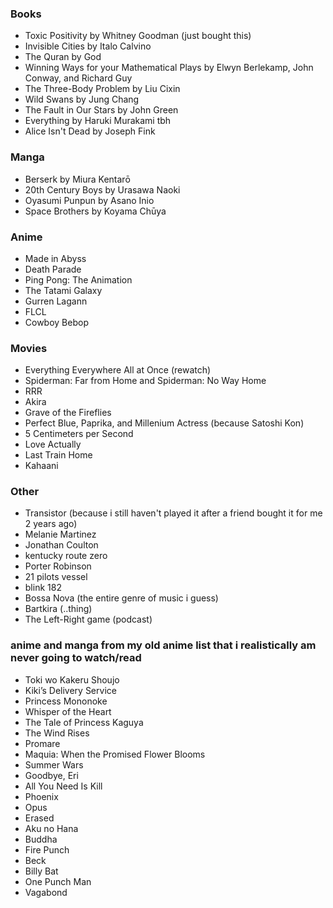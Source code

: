 ### Books
- Toxic Positivity by Whitney Goodman (just bought this)
- Invisible Cities by Italo Calvino
- The Quran by God
- Winning Ways for your Mathematical Plays by Elwyn Berlekamp, John Conway, and Richard Guy
- The Three-Body Problem by Liu Cixin 
- Wild Swans by Jung Chang
- The Fault in Our Stars by John Green
- Everything by Haruki Murakami tbh
- Alice Isn't Dead by Joseph Fink

### Manga
- Berserk by Miura Kentarō
- 20th Century Boys by Urasawa Naoki
- Oyasumi Punpun by Asano Inio
- Space Brothers by Koyama Chūya

### Anime
- Made in Abyss
- Death Parade
- Ping Pong: The Animation
- The Tatami Galaxy
- Gurren Lagann
- FLCL
- Cowboy Bebop

### Movies
- Everything Everywhere All at Once (rewatch)
- Spiderman: Far from Home and Spiderman: No Way Home
- RRR
- Akira
- Grave of the Fireflies
- Perfect Blue, Paprika, and Millenium Actress (because Satoshi Kon)
- 5 Centimeters per Second
- Love Actually
- Last Train Home
- Kahaani

### Other
- Transistor (because i still haven't played it after a friend bought it for me 2 years ago)
- Melanie Martinez 
- Jonathan Coulton
- kentucky route zero
- Porter Robinson
- 21 pilots vessel
- blink 182
- Bossa Nova (the entire genre of music i guess)
- Bartkira (..thing)
- The Left-Right game (podcast)

### anime and manga from my old anime list that i realistically am never going to watch/read
- Toki wo Kakeru Shoujo 
- Kiki’s Delivery Service
- Princess Mononoke
- Whisper of the Heart
- The Tale of Princess Kaguya
- The Wind Rises
- Promare
- Maquia: When the Promised Flower Blooms
- Summer Wars
- Goodbye, Eri
- All You Need Is Kill
- Phoenix
- Opus
- Erased
- Aku no Hana
- Buddha
- Fire Punch
- Beck
- Billy Bat
- One Punch Man
- Vagabond
